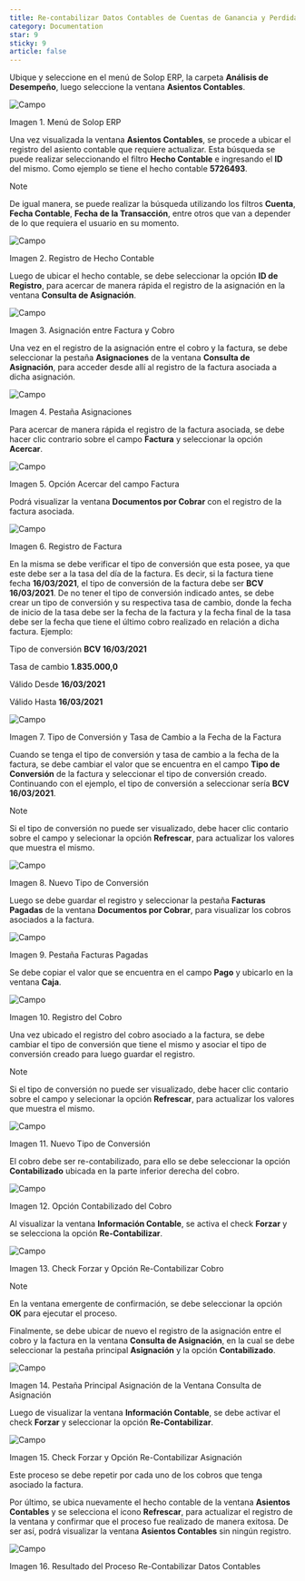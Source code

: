 ```yaml
---
title: Re-contabilizar Datos Contables de Cuentas de Ganancia y Perdida
category: Documentation
star: 9
sticky: 9
article: false
---
```


Ubique y seleccione en el menú de Solop ERP, la carpeta **Análisis de Desempeño**, luego seleccione la ventana **Asientos Contables**.

![Campo](/assets/img/docs/accounting-management/acm-accounting-image625.png)

Imagen 1. Menú de Solop ERP

Una vez visualizada la ventana **Asientos Contables**, se procede a ubicar el registro del asiento contable que requiere actualizar. Esta búsqueda se puede realizar seleccionando el filtro **Hecho Contable** e ingresando el **ID** del mismo. Como ejemplo se tiene el hecho contable **5726493**.

Note

De igual manera, se puede realizar la búsqueda utilizando los filtros **Cuenta**, **Fecha Contable**, **Fecha de la Transacción**, entre otros que van a depender de lo que requiera el usuario en su momento.

![Campo](/assets/img/docs/accounting-management/acm-accounting-image626.png)

Imagen 2. Registro de Hecho Contable

Luego de ubicar el hecho contable, se debe seleccionar la opción **ID de Registro**, para acercar de manera rápida el registro de la asignación en la ventana **Consulta de Asignación**.

![Campo](/assets/img/docs/accounting-management/acm-accounting-image627.png)

Imagen 3. Asignación entre Factura y Cobro

Una vez en el registro de la asignación entre el cobro y la factura, se debe seleccionar la pestaña **Asignaciones** de la ventana **Consulta de Asignación**, para acceder desde allí al registro de la factura asociada a dicha asignación.

![Campo](/assets/img/docs/accounting-management/acm-accounting-image628.png)

Imagen 4. Pestaña Asignaciones

Para acercar de manera rápida el registro de la factura asociada, se debe hacer clic contrario sobre el campo **Factura** y seleccionar la opción **Acercar**.

![Campo](/assets/img/docs/accounting-management/acm-accounting-image629.png)

Imagen 5. Opción Acercar del campo Factura

Podrá visualizar la ventana **Documentos por Cobrar** con el registro de la factura asociada.

![Campo](/assets/img/docs/accounting-management/acm-accounting-image630.png)

Imagen 6. Registro de Factura

En la misma se debe verificar el tipo de conversión que esta posee, ya que este debe ser a la tasa del día de la factura. Es decir, si la factura tiene fecha **16/03/2021**, el tipo de conversión de la factura debe ser **BCV 16/03/2021**. De no tener el tipo de conversión indicado antes, se debe crear un tipo de conversión y su respectiva tasa de cambio, donde la fecha de inicio de la tasa debe ser la fecha de la factura y la fecha final de la tasa debe ser la fecha que tiene el último cobro realizado en relación a dicha factura. Ejemplo:

Tipo de conversión **BCV 16/03/2021**

Tasa de cambio **1.835.000,0**

Válido Desde **16/03/2021**

Válido Hasta **16/03/2021**

![Campo](/assets/img/docs/accounting-management/acm-accounting-image631.png)

Imagen 7. Tipo de Conversión y Tasa de Cambio a la Fecha de la Factura

Cuando se tenga el tipo de conversión y tasa de cambio a la fecha de la factura, se debe cambiar el valor que se encuentra en el campo **Tipo de Conversión** de la factura y seleccionar el tipo de conversión creado. Continuando con el ejemplo, el tipo de conversión a seleccionar sería **BCV 16/03/2021**.

Note

Si el tipo de conversión no puede ser visualizado, debe hacer clic contario sobre el campo y selecionar la opción **Refrescar**, para actualizar los valores que muestra el mismo.

![Campo](/assets/img/docs/accounting-management/acm-accounting-image632.png)

Imagen 8. Nuevo Tipo de Conversión

Luego se debe guardar el registro y seleccionar la pestaña **Facturas Pagadas** de la ventana **Documentos por Cobrar**, para visualizar los cobros asociados a la factura.

![Campo](/assets/img/docs/accounting-management/acm-accounting-image633.png)

Imagen 9. Pestaña Facturas Pagadas

Se debe copiar el valor que se encuentra en el campo **Pago** y ubicarlo en la ventana **Caja**.

![Campo](/assets/img/docs/accounting-management/acm-accounting-image634.png)

Imagen 10. Registro del Cobro

Una vez ubicado el registro del cobro asociado a la factura, se debe cambiar el tipo de conversión que tiene el mismo y asociar el tipo de conversión creado para luego guardar el registro.

Note

Si el tipo de conversión no puede ser visualizado, debe hacer clic contario sobre el campo y selecionar la opción **Refrescar**, para actualizar los valores que muestra el mismo.

![Campo](/assets/img/docs/accounting-management/acm-accounting-image635.png)

Imagen 11. Nuevo Tipo de Conversión

El cobro debe ser re-contabilizado, para ello se debe seleccionar la opción **Contabilizado** ubicada en la parte inferior derecha del cobro.

![Campo](/assets/img/docs/accounting-management/acm-accounting-image636.png)

Imagen 12. Opción Contabilizado del Cobro

Al visualizar la ventana **Información Contable**, se activa el check **Forzar** y se selecciona la opción **Re-Contabilizar**.

![Campo](/assets/img/docs/accounting-management/acm-accounting-image637.png)

Imagen 13. Check Forzar y Opción Re-Contabilizar Cobro

Note

En la ventana emergente de confirmación, se debe seleccionar la opción **OK** para ejecutar el proceso.

Finalmente, se debe ubicar de nuevo el registro de la asignación entre el cobro y la factura en la ventana **Consulta de Asignación**, en la cual se debe seleccionar la pestaña principal **Asignación** y la opción **Contabilizado**.

![Campo](/assets/img/docs/accounting-management/acm-accounting-image638.png)

Imagen 14. Pestaña Principal Asignación de la Ventana Consulta de Asignación

Luego de visualizar la ventana **Información Contable**, se debe activar el check **Forzar** y seleccionar la opción **Re-Contabilizar**.

![Campo](/assets/img/docs/accounting-management/acm-accounting-image639.png)

Imagen 15. Check Forzar y Opción Re-Contabilizar Asignación

Este proceso se debe repetir por cada uno de los cobros que tenga asociado la factura.

Por último, se ubica nuevamente el hecho contable de la ventana **Asientos Contables** y se selecciona el icono **Refrescar**, para actualizar el registro de la ventana y confirmar que el proceso fue realizado de manera exitosa. De ser así, podrá visualizar la ventana **Asientos Contables** sin ningún registro.

![Campo](/assets/img/docs/accounting-management/acm-accounting-image640.png)

Imagen 16. Resultado del Proceso Re-Contabilizar Datos Contables
